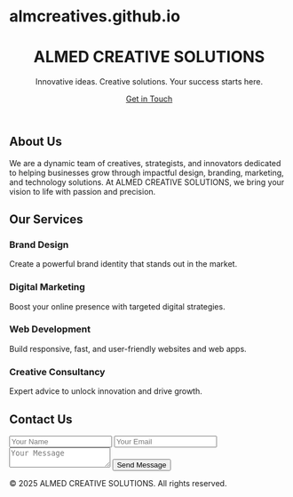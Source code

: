 # almcreatives.github.io
<!DOCTYPE html>
<html lang="en">
<head>
    <meta charset="UTF-8">
    <meta name="viewport" content="width=device-width, initial-scale=1.0">
    <title>ALMED CREATIVE SOLUTIONS</title>
    <link href="https://fonts.googleapis.com/css2?family=Poppins:wght@300;500;700&display=swap" rel="stylesheet">
    <link rel="stylesheet" href="style.css">
</head>
<body>

<header class="hero">
    <div class="container">
        <h1>ALMED CREATIVE SOLUTIONS</h1>
        <p>Innovative ideas. Creative solutions. Your success starts here.</p>
        <a href="#contact" class="btn">Get in Touch</a>
    </div>
</header>

<section class="about">
    <div class="container">
        <h2>About Us</h2>
        <p>We are a dynamic team of creatives, strategists, and innovators dedicated to helping businesses grow through impactful design, branding, marketing, and technology solutions. At ALMED CREATIVE SOLUTIONS, we bring your vision to life with passion and precision.</p>
    </div>
</section>

<section class="services">
    <div class="container">
        <h2>Our Services</h2>
        <div class="service-list">
            <div class="service">
                <h3>Brand Design</h3>
                <p>Create a powerful brand identity that stands out in the market.</p>
            </div>
            <div class="service">
                <h3>Digital Marketing</h3>
                <p>Boost your online presence with targeted digital strategies.</p>
            </div>
            <div class="service">
                <h3>Web Development</h3>
                <p>Build responsive, fast, and user-friendly websites and web apps.</p>
            </div>
            <div class="service">
                <h3>Creative Consultancy</h3>
                <p>Expert advice to unlock innovation and drive growth.</p>
            </div>
        </div>
    </div>
</section>

<section class="contact" id="contact">
    <div class="container">
        <h2>Contact Us</h2>
        <form action=" https://formspree.io/f/YOUREMAIL @example.com" method="POST">
            <input type="text" name="name" placeholder="Your Name" required>
            <input type="email" name="email" placeholder="Your Email" required>
            <textarea name="message" placeholder="Your Message" required></textarea>
            <button type="submit" class="btn">Send Message</button>
        </form>
    </div>
</section>

<footer>
    <div class="container">
        <p>&copy; 2025 ALMED CREATIVE SOLUTIONS. All rights reserved.</p>
    </div>
</footer>

</body>
</html>
